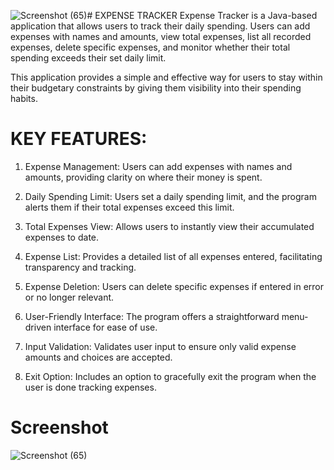 ![Screenshot (65)](https://github.com/habi-navitha/Expense-Tracker/assets/141555190/82055d72-9eb2-4c20-ab99-c1854c86da96)# EXPENSE TRACKER
Expense Tracker is a Java-based application that allows users to track their daily spending. Users can add expenses with names and amounts, view total expenses, list all recorded expenses, delete specific expenses, and monitor whether their total spending exceeds their set daily limit.

This application provides a simple and effective way for users to stay within their budgetary constraints by giving them visibility into their spending habits.
# KEY FEATURES:
1. Expense Management: Users can add expenses with names and amounts, providing clarity on where their money is spent.

2. Daily Spending Limit: Users set a daily spending limit, and the program alerts them if their total expenses exceed this limit.

3. Total Expenses View: Allows users to instantly view their accumulated expenses to date.

4. Expense List: Provides a detailed list of all expenses entered, facilitating transparency and tracking.

5. Expense Deletion: Users can delete specific expenses if entered in error or no longer relevant.

6. User-Friendly Interface: The program offers a straightforward menu-driven interface for ease of use.

7. Input Validation: Validates user input to ensure only valid expense amounts and choices are accepted.

8. Exit Option: Includes an option to gracefully exit the program when the user is done tracking expenses.
# Screenshot

![Screenshot (65)](https://github.com/habi-navitha/Expense-Tracker/assets/141555190/0d148677-a118-47f6-bb56-0bed1810fef3)
